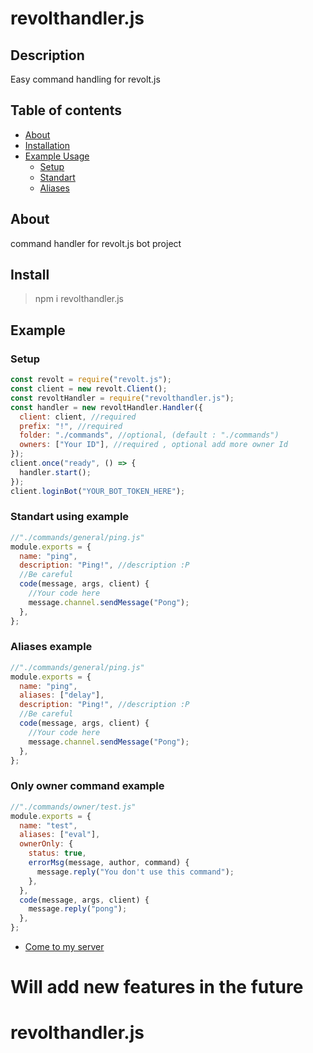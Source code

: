 # revolthandler.js

## Description

Easy command handling for revolt.js

## Table of contents

- [About](#about)
- [Installation](#install)
- [Example Usage](#example)
  - [Setup](#setup)
  - [Standart](#standart-using-example)
  - [Aliases](#aliases-example)

## About

command handler for revolt.js bot project

## Install

> npm i revolthandler.js

## Example

### Setup

```js
const revolt = require("revolt.js");
const client = new revolt.Client();
const revoltHandler = require("revolthandler.js");
const handler = new revoltHandler.Handler({
  client: client, //required
  prefix: "!", //required
  folder: "./commands", //optional, (default : "./commands")
  owners: ["Your ID"], //required , optional add more owner Id
});
client.once("ready", () => {
  handler.start();
});
client.loginBot("YOUR_BOT_TOKEN_HERE");
```

### Standart using example

```js
//"./commands/general/ping.js"
module.exports = {
  name: "ping",
  description: "Ping!", //description :P
  //Be careful
  code(message, args, client) {
    //Your code here
    message.channel.sendMessage("Pong");
  },
};
```

### Aliases example

```js
//"./commands/general/ping.js"
module.exports = {
  name: "ping",
  aliases: ["delay"],
  description: "Ping!", //description :P
  //Be careful
  code(message, args, client) {
    //Your code here
    message.channel.sendMessage("Pong");
  },
};
```

### Only owner command example

```js
//"./commands/owner/test.js"
module.exports = {
  name: "test",
  aliases: ["eval"],
  ownerOnly: {
    status: true,
    errorMsg(message, author, command) {
      message.reply("You don't use this command");
    },
  },
  code(message, args, client) {
    message.reply("pong");
  },
};
```


- [Come to my server](https://rvlt.gg/zrmFWtJz)

# Will add new features in the future
# revolthandler.js
